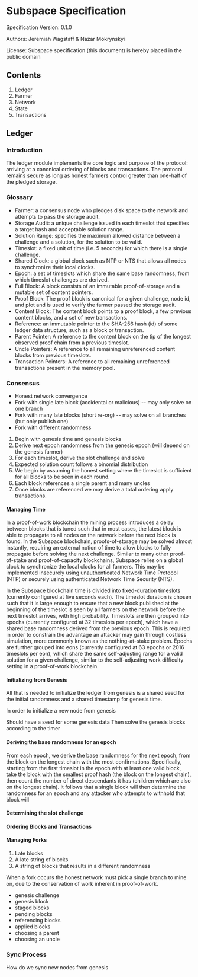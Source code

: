 # Subspace Specification

Specification Version: 0.1.0

Authors: Jeremiah Wagstaff & Nazar Mokrynskyi

License: Subspace specification (this document) is hereby placed in the public domain

## Contents

1. Ledger
2. Farmer
3. Network
4. State
5. Transactions

## Ledger

### Introduction

The ledger module implements the core logic and purpose of the protocol: arriving at a canonical ordering of blocks and transactions. The protocol remains secure as long as honest farmers control greater than one-half of the pledged storage.

### Glossary

* Farmer: a consensus node who pledges disk space to the network and attempts to pass the storage audit.
* Storage Audit: a unique challenge issued in each timeslot that specifies a target hash and acceptable solution range.
* Solution Range: specifies the maximum allowed distance between a challenge and a solution, for the solution to be valid.
* Timeslot: a fixed unit of time (i.e. 5 seconds) for which there is a single challenge.
* Shared Clock: a global clock such as NTP or NTS that allows all nodes to synchronize their local clocks.
* Epoch: a set of timeslots which share the same base randomness, from which timeslot challenges are derived.
* Full Block: A block consists of an immutable proof-of-storage and a mutable set of content pointers.
* Proof Block: The proof block is canonical for a given challenge, node id, and plot and is used to verify the farmer passed the storage audit.
* Content Block: The content block points to a proof block, a few previous content blocks, and a set of new transactions.
* Reference: an immutable pointer to the SHA-256 hash (id) of some ledger data structure, such as a block or transaction.
* Parent Pointer: A reference to the content block on the tip of the longest observed proof chain from a previous timeslot.
* Uncle Pointers: A reference to all remaining unreferenced content blocks from previous timeslots.
* Transaction Pointers: A reference to all remaining unreferenced transactions present in the memory pool.

### Consensus

* Honest network convergence
* Fork with single late block (accidental or malicious) -- may only solve on one branch
* Fork with many late blocks (short re-org) -- may solve on all branches (but only publish one)
* Fork with different randomness


1. Begin with genesis time and genesis blocks
2. Derive next epoch randomness from the genesis epoch (will depend on the genesis farmer)
3. For each timeslot, derive the slot challenge and solve
4. Expected solution count follows a binomial distribution
5. We begin by assuming the honest setting where the timeslot is sufficient for all blocks to be seen in each round.
6. Each block references a single parent and many uncles
7. Once blocks are referenced we may derive a total ordering apply transactions.

#### Managing Time

In a proof-of-work blockchain the mining process introduces a delay between blocks that is tuned such that in most cases, the latest block is able to propagate to all nodes on the network before the next block is found. In the Subspace blockchain, proofs-of-storage may be solved almost instantly, requiring an external notion of time to allow blocks to fully propagate before solving the next challenge. Similar to many other proof-of-stake and proof-of-capacity blockchains, Subspace relies on a global clock to synchronize the local clocks for all farmers. This may be implemented insecurely using unauthenticated Network Time Protocol (NTP) or securely using authenticated Network Time Security (NTS).

In the Subspace blockchain time is divided into fixed-duration timeslots (currently configured at five seconds each). The timeslot duration is chosen such that it is large enough to ensure that a new block published at the beginning of the timeslot is seen by all farmers on the network before the next timeslot arrives, with high probability. Timeslots are then grouped into epochs (currently configured at 32 timeslots per epoch), which have a shared base randomness derived from the previous epoch. This is required in order to constrain the advantage an attacker may gain through costless simulation, more commonly known as the nothing-at-stake problem. Epochs are further grouped into eons (currently configured at 63 epochs or 2016 timeslots per eon), which share the same self-adjusting range for a valid solution for a given challenge, similar to the self-adjusting work difficulty setting in a proof-of-work blockchain. 

#### Initializing from Genesis

All that is needed to initialize the ledger from genesis is a shared seed for the initial randomness and a shared timestamp for genesis time. 

In order to initialize a new node from genesis 

Should have a seed for some genesis data
Then solve the genesis blocks according to the timer



#### Deriving the base randomness for an epoch

From each epoch, we derive the base randomness for the next epoch, from the block on the longest chain with the most confirmations. Specifically, starting from the first timeslot in the epoch with at least one valid block, take the block with the smallest proof hash (the block on the longest chain), then count the number of direct descendants it has (children which are also on the longest chain). It follows that a single block will then determine the randomness for an epoch and any attacker who attempts to withhold that block will 

#### Determining the slot challenge

#### Ordering Blocks and Transactions

#### Managing Forks

1. Late blocks
2. A late string of blocks
3. A string of blocks that results in a different randomness












When a fork occurs the honest network must pick a single branch to mine on, due to the conservation of work inherent in proof-of-work.


* genesis challenge
* genesis block
* staged blocks
* pending blocks
* referencing blocks
* applied blocks
* choosing a parent
* choosing an uncle

### Sync Process

How do we sync new nodes from genesis